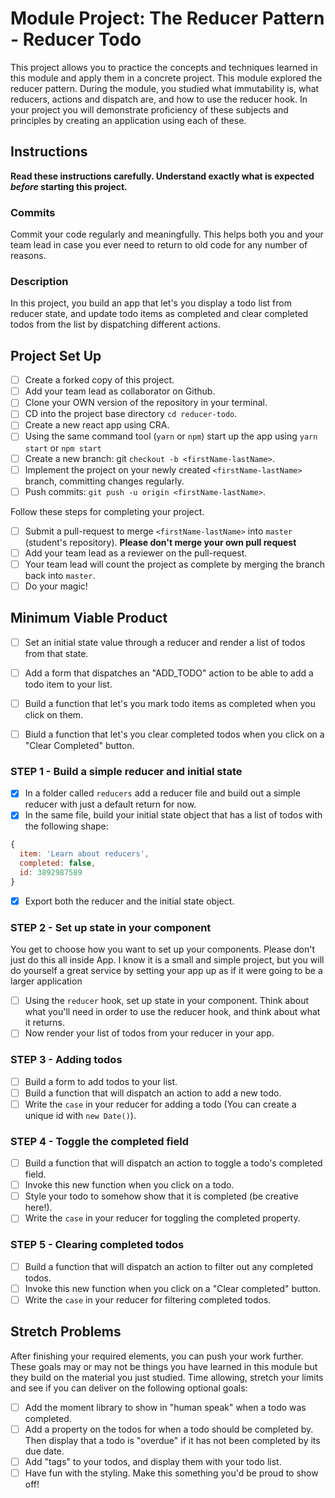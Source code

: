 # Module Project: The Reducer Pattern - Reducer Todo

This project allows you to practice the concepts and techniques learned in this module and apply them in a concrete project. This module explored the reducer pattern. During the module, you studied what immutability is, what reducers, actions and dispatch are, and how to use the reducer hook. In your project you will demonstrate proficiency of these subjects and principles by creating an application using each of these.

## Instructions

**Read these instructions carefully. Understand exactly what is expected _before_ starting this project.**

### Commits

Commit your code regularly and meaningfully. This helps both you and your team lead in case you ever need to return to old code for any number of reasons.

### Description

In this project, you build an app that let's you display a todo list from reducer state, and update todo items as completed and clear completed todos from the list by dispatching different actions.

## Project Set Up

-   [ ] Create a forked copy of this project.
-   [ ] Add your team lead as collaborator on Github.
-   [ ] Clone your OWN version of the repository in your terminal.
-   [ ] CD into the project base directory `cd reducer-todo`.
-   [ ] Create a new react app using CRA.
-   [ ] Using the same command tool (`yarn` or `npm`) start up the app using `yarn start` or `npm start`
-   [ ] Create a new branch: git `checkout -b <firstName-lastName>`.
-   [ ] Implement the project on your newly created `<firstName-lastName>` branch, committing changes regularly.
-   [ ] Push commits: `git push -u origin <firstName-lastName>`.

Follow these steps for completing your project.

-   [ ] Submit a pull-request to merge `<firstName-lastName>` into `master` (student's repository). **Please don't merge your own pull request**
-   [ ] Add your team lead as a reviewer on the pull-request.
-   [ ] Your team lead will count the project as complete by merging the branch back into `master`.
-   [ ] Do your magic!

## Minimum Viable Product

-   [ ] Set an initial state value through a reducer and render a list of todos from that state.

-   [ ] Add a form that dispatches an "ADD_TODO" action to be able to add a todo item to your list.

-   [ ] Build a function that let's you mark todo items as completed when you click on them.

-   [ ] Biuld a function that let's you clear completed todos when you click on a "Clear Completed" button.

### STEP 1 - Build a simple reducer and initial state

-   [x] In a folder called `reducers` add a reducer file and build out a simple reducer with just a default return for now.
-   [x] In the same file, build your initial state object that has a list of todos with the following shape:

```js
{
  item: 'Learn about reducers',
  completed: false,
  id: 3892987589
}
```

-   [x] Export both the reducer and the initial state object.

### STEP 2 - Set up state in your component

You get to choose how you want to set up your components. Please don't just do this all inside App. I know it is a small and simple project, but you will do yourself a great service by setting your app up as if it were going to be a larger application

-   [ ] Using the `reducer` hook, set up state in your component. Think about what you'll need in order to use the reducer hook, and think about what it returns.
-   [ ] Now render your list of todos from your reducer in your app.

### STEP 3 - Adding todos

-   [ ] Build a form to add todos to your list.
-   [ ] Build a function that will dispatch an action to add a new todo.
-   [ ] Write the `case` in your reducer for adding a todo (You can create a unique id with `new Date()`).

### STEP 4 - Toggle the completed field

-   [ ] Build a function that will dispatch an action to toggle a todo's completed field.
-   [ ] Invoke this new function when you click on a todo.
-   [ ] Style your todo to somehow show that it is completed (be creative here!).
-   [ ] Write the `case` in your reducer for toggling the completed property.

### STEP 5 - Clearing completed todos

-   [ ] Build a function that will dispatch an action to filter out any completed todos.
-   [ ] Invoke this new function when you click on a "Clear completed" button.
-   [ ] Write the `case` in your reducer for filtering completed todos.

## Stretch Problems

After finishing your required elements, you can push your work further. These goals may or may not be things you have learned in this module but they build on the material you just studied. Time allowing, stretch your limits and see if you can deliver on the following optional goals:

-   [ ] Add the moment library to show in "human speak" when a todo was completed.
-   [ ] Add a property on the todos for when a todo should be completed by. Then display that a todo is "overdue" if it has not been completed by its due date.
-   [ ] Add "tags" to your todos, and display them with your todo list.
-   [ ] Have fun with the styling. Make this something you'd be proud to show off!
